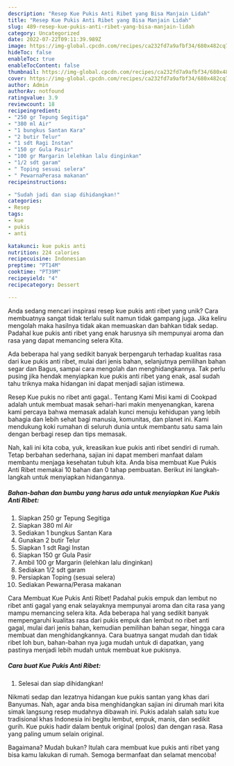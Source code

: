 ```yaml
---
description: "Resep Kue Pukis Anti Ribet yang Bisa Manjain Lidah"
title: "Resep Kue Pukis Anti Ribet yang Bisa Manjain Lidah"
slug: 489-resep-kue-pukis-anti-ribet-yang-bisa-manjain-lidah
category: Uncategorized
date: 2022-07-22T09:11:39.989Z
image: https://img-global.cpcdn.com/recipes/ca232fd7a9afbf34/680x482cq70/kue-pukis-anti-ribet-foto-resep-utama.jpg
hideToc: false
enableToc: true
enableTocContent: false
thumbnail: https://img-global.cpcdn.com/recipes/ca232fd7a9afbf34/680x482cq70/kue-pukis-anti-ribet-foto-resep-utama.jpg
cover: https://img-global.cpcdn.com/recipes/ca232fd7a9afbf34/680x482cq70/kue-pukis-anti-ribet-foto-resep-utama.jpg
author: Admin
authorAv: notfound
ratingvalue: 3.9
reviewcount: 18
recipeingredient:
- "250 gr Tepung Segitiga"
- "380 ml Air"
- "1 bungkus Santan Kara"
- "2 butir Telur"
- "1 sdt Ragi Instan"
- "150 gr Gula Pasir"
- "100 gr Margarin lelehkan lalu dinginkan"
- "1/2 sdt garam"
- " Toping sesuai selera"
- " PewarnaPerasa makanan"
recipeinstructions:

- "Sudah jadi dan siap dihidangkan!"
categories:
- Resep
tags:
- kue
- pukis
- anti

katakunci: kue pukis anti 
nutrition: 224 calories
recipecuisine: Indonesian
preptime: "PT14M"
cooktime: "PT39M"
recipeyield: "4"
recipecategory: Dessert

---
```





Anda sedang mencari inspirasi resep kue pukis anti ribet yang unik? Cara membuatnya sangat tidak terlalu sulit namun tidak gampang juga. Jika keliru mengolah maka hasilnya tidak akan memuaskan dan bahkan tidak sedap. Padahal kue pukis anti ribet yang enak harusnya sih mempunyai aroma dan rasa yang dapat memancing selera Kita.





Ada beberapa hal yang sedikit banyak berpengaruh terhadap kualitas rasa dari kue pukis anti ribet, mulai dari jenis bahan, selanjutnya pemilihan bahan segar dan Bagus, sampai cara mengolah dan menghidangkannya. Tak perlu pusing jika hendak menyiapkan kue pukis anti ribet yang enak,      asal sudah tahu triknya maka hidangan ini dapat menjadi sajian istimewa.














Resep Kue pukis no ribet anti gagal.. Tentang Kami Misi kami di Cookpad adalah untuk membuat masak sehari-hari makin menyenangkan, karena kami percaya bahwa memasak adalah kunci menuju kehidupan yang lebih bahagia dan lebih sehat bagi manusia, komunitas, dan planet ini. Kami mendukung koki rumahan di seluruh dunia untuk membantu satu sama lain dengan berbagi resep dan tips memasak.






Nah, kali ini kita coba, yuk, kreasikan kue pukis anti ribet sendiri di rumah. Tetap berbahan sederhana, sajian ini dapat memberi manfaat dalam membantu menjaga kesehatan tubuh kita. Anda bisa membuat Kue Pukis Anti Ribet memakai 10 bahan dan 0 tahap pembuatan. Berikut ini langkah-langkah untuk menyiapkan hidangannya.

<!--inarticleads1-->

##### Bahan-bahan dan bumbu yang harus ada untuk menyiapkan Kue Pukis Anti Ribet:

1. Siapkan 250 gr Tepung Segitiga
1. Siapkan 380 ml Air
1. Sediakan 1 bungkus Santan Kara
1. Gunakan 2 butir Telur
1. Siapkan 1 sdt Ragi Instan
1. Siapkan 150 gr Gula Pasir
1. Ambil 100 gr Margarin (lelehkan lalu dinginkan)
1. Sediakan 1/2 sdt garam
1. Persiapkan  Toping (sesuai selera)
1. Sediakan  Pewarna/Perasa makanan


Cara Membuat Kue Pukis Anti Ribet! Padahal pukis empuk dan lembut no ribet anti gagal yang enak selayaknya mempunyai aroma dan cita rasa yang mampu memancing selera kita. Ada beberapa hal yang sedikit banyak mempengaruhi kualitas rasa dari pukis empuk dan lembut no ribet anti gagal, mulai dari jenis bahan, kemudian pemilihan bahan segar, hingga cara membuat dan menghidangkannya. Cara buatnya sangat mudah dan tidak ribet loh bun, bahan-bahan nya juga mudah untuk di dapatkan, yang pastinya menjadi lebih mudah untuk membuat kue pukisnya. 

<!--inarticleads2-->

##### Cara buat Kue Pukis Anti Ribet:


1. Selesai dan siap dihidangkan!

Nikmati sedap dan lezatnya hidangan kue pukis santan yang khas dari Banyumas. Nah, agar anda bisa menghidangkan sajian ini dirumah mari kita simak langsung resep mudahnya dibawah ini. Pukis adalah salah satu kue tradisional khas Indonesia ini begitu lembut, empuk, manis, dan sedikit gurih. Kue pukis hadir dalam bentuk original (polos) dan dengan rasa. Rasa yang paling umum selain original. 

Bagaimana? Mudah bukan? Itulah cara membuat kue pukis anti ribet yang bisa kamu lakukan di rumah. Semoga bermanfaat dan selamat mencoba!
